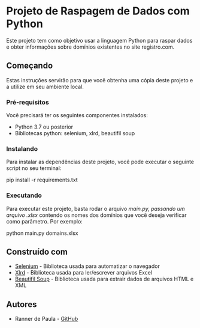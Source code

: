  # Projeto de Raspagem de Dados com Python
Este projeto tem como objetivo usar a linguagem Python para raspar dados e obter informações sobre domínios existentes no site registro.com.

## Começando
Estas instruções servirão para que você obtenha uma cópia deste projeto e a utilize em seu ambiente local.

### Pré-requisitos
Você precisará ter os seguintes componentes instalados:

- Python 3.7 ou posterior
- Bibliotecas python: selenium, xlrd, beautifil soup

### Instalando
Para instalar as dependências deste projeto, você pode executar o seguinte script no seu terminal:


pip install -r requirements.txt


### Executando
Para executar este projeto, basta rodar o arquivo *main.py, passando um arquivo *.xlsx** contendo os nomes dos domínios que você deseja verificar como parâmetro. Por exemplo:


python main.py domains.xlsx


## Construído com
- [Selenium](https://pypi.org/project/selenium/) - Biblioteca usada para automatizar o navegador
- [Xlrd](https://xlrd.readthedocs.io/en/latest/) - Biblioteca usada para ler/escrever arquivos Excel
- [Beautifil Soup](https://beautiful-soup-4.readthedocs.io/en/latest/) - Biblioteca usada para extrair dados de arquivos HTML e XML

## Autores
- Ranner de Paula - [GitHub](https://github.com/Ranner106)
